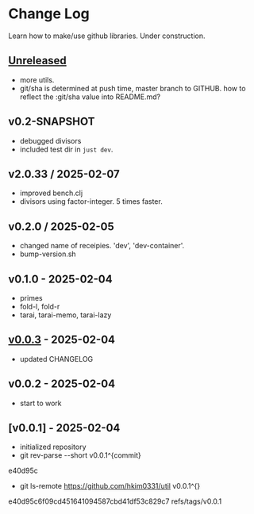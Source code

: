 # Change Log

Learn how to make/use github libraries.
Under construction.

## [Unreleased]


- more utils.
- git/sha is determined at push time, master branch to GITHUB.
  how to reflect the :git/sha value into README.md?

## v0.2-SNAPSHOT

- debugged divisors
- included test dir in `just dev`.

## v2.0.33 / 2025-02-07

- improved bench.clj
- divisors using factor-integer. 5 times faster.

## v0.2.0 / 2025-02-05

- changed name of receipies. 'dev', 'dev-container'.
- bump-version.sh


## v0.1.0 - 2025-02-04

- primes
- fold-l, fold-r
- tarai, tarai-memo, tarai-lazy


## [v0.0.3] - 2025-02-04

- updated CHANGELOG

## v0.0.2 - 2025-02-04

- start to work

## [v0.0.1] - 2025-02-04

- initialized repository
- git rev-parse --short v0.0.1^{commit}

e40d95c

- git ls-remote https://github.com/hkim0331/util v0.0.1^{}

e40d95c6f09cd451641094587cbd41df53c829c7    refs/tags/v0.0.1


[Unreleased]: https://github.com/hkim0331/util/compare/v0.0.3...HEAD
[v0.0.3]: https://github.com/hkim0331/util/compare/v0.0.1...v0.0.3
